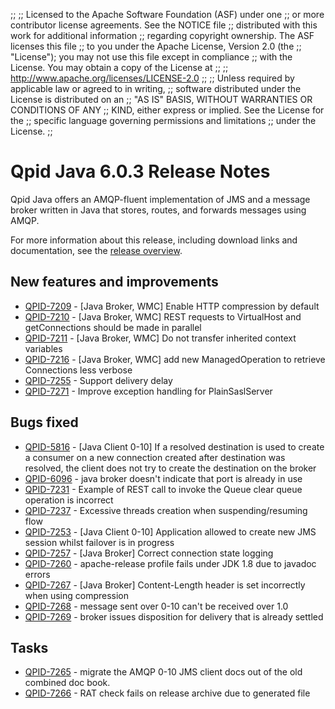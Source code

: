 ;;
;; Licensed to the Apache Software Foundation (ASF) under one
;; or more contributor license agreements.  See the NOTICE file
;; distributed with this work for additional information
;; regarding copyright ownership.  The ASF licenses this file
;; to you under the Apache License, Version 2.0 (the
;; "License"); you may not use this file except in compliance
;; with the License.  You may obtain a copy of the License at
;; 
;;   http://www.apache.org/licenses/LICENSE-2.0
;; 
;; Unless required by applicable law or agreed to in writing,
;; software distributed under the License is distributed on an
;; "AS IS" BASIS, WITHOUT WARRANTIES OR CONDITIONS OF ANY
;; KIND, either express or implied.  See the License for the
;; specific language governing permissions and limitations
;; under the License.
;;

# Qpid Java 6.0.3 Release Notes

Qpid Java offers an AMQP-fluent implementation of JMS and a message
broker written in Java that stores, routes, and forwards messages
using AMQP.

For more information about this release, including download links and
documentation, see the [release overview](index.html).


## New features and improvements

 - [QPID-7209](https://issues.apache.org/jira/browse/QPID-7209) - [Java Broker, WMC] Enable HTTP compression by default
 - [QPID-7210](https://issues.apache.org/jira/browse/QPID-7210) - [Java Broker, WMC] REST requests to VirtualHost and getConnections should be made in parallel
 - [QPID-7211](https://issues.apache.org/jira/browse/QPID-7211) - [Java Broker, WMC] Do not transfer inherited context variables
 - [QPID-7216](https://issues.apache.org/jira/browse/QPID-7216) - [Java Broker, WMC] add new ManagedOperation to retrieve Connections less verbose
 - [QPID-7255](https://issues.apache.org/jira/browse/QPID-7255) - Support delivery delay
 - [QPID-7271](https://issues.apache.org/jira/browse/QPID-7271) - Improve exception handling for PlainSaslServer

## Bugs fixed

 - [QPID-5816](https://issues.apache.org/jira/browse/QPID-5816) - [Java Client 0-10] If a resolved destination is used to create a consumer on a new connection created after destination was resolved, the client does not try to create the destination on the broker
 - [QPID-6096](https://issues.apache.org/jira/browse/QPID-6096) - java broker doesn't indicate that port is already in use
 - [QPID-7231](https://issues.apache.org/jira/browse/QPID-7231) - Example of REST call to invoke the Queue clear queue operation is incorrect
 - [QPID-7237](https://issues.apache.org/jira/browse/QPID-7237) - Excessive threads creation when suspending/resuming flow
 - [QPID-7253](https://issues.apache.org/jira/browse/QPID-7253) - [Java Client 0-10] Application allowed to create new JMS session whilst failover is in progress
 - [QPID-7257](https://issues.apache.org/jira/browse/QPID-7257) - [Java Broker] Correct connection state logging
 - [QPID-7260](https://issues.apache.org/jira/browse/QPID-7260) - apache-release profile fails under JDK 1.8 due to javadoc errors
 - [QPID-7267](https://issues.apache.org/jira/browse/QPID-7267) - [Java Broker] Content-Length header is set incorrectly when using compression
 - [QPID-7268](https://issues.apache.org/jira/browse/QPID-7268) - message sent over 0-10 can't be received over 1.0
 - [QPID-7269](https://issues.apache.org/jira/browse/QPID-7269) - broker issues disposition for delivery that is already settled

## Tasks

 - [QPID-7265](https://issues.apache.org/jira/browse/QPID-7265) - migrate the AMQP 0-10 JMS client docs out of the old combined doc book.
 - [QPID-7266](https://issues.apache.org/jira/browse/QPID-7266) - RAT check fails on release archive due to generated file
